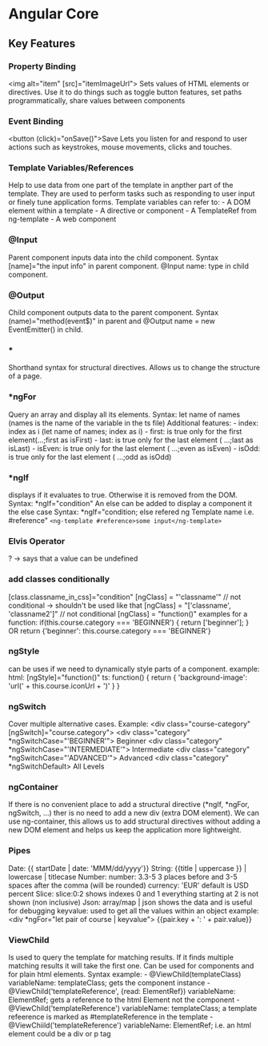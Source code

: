# Angular Core

## Key Features

### Property Binding
<img alt="item" [src]="itemImageUrl">
Sets values of HTML elements or directives. Use it to do things such as toggle button features, set paths programmatically, share values between components

### Event Binding
<button (click)="onSave()">Save</button>
Lets you listen for and respond to user actions such as keystrokes, mouse movements, clicks and touches.

### Template Variables/References
Help to use data from one part of the template in anpther part of the template. They are used to perform tasks such as responding to user input or finely tune application forms.
Template variables can refer to: 
    - A DOM element within a template
    - A directive or component
    - A TemplateRef from ng-template
    - A web component

### @Input
Parent component inputs data into the child component.
Syntax [name]="the input info" in parent component. @Input name: type in child component.

### @Output
Child component outputs data to the parent component. 
Syntax (name)="method(event$)" in parent and @Output name = new EventEmitter<type>() in child. 

### *
Shorthand syntax for structural directives.
Allows us to change the structure of a page.

### *ngFor
Query an array and display all its elements.
Syntax: let name of names (names is the name of the variable in the ts file)
Additional features: 
    - index: index as i (let name of names; index as i)
    - first: is true only for the first element(...;first as isFirst)
    - last: is true only for the last element ( ...;last as isLast)
    - isEven: is true only for the last element ( ...;even as isEven)
    - isOdd: is true only for the last element ( ...;odd as isOdd)

### *ngIf
displays if it evaluates to true. Otherwise it is removed from the DOM.
Syntax: *ngIf="condition"
An else can be added to display a component it the else case
Syntax: *ngIf="condition; else refered ng Template name i.e. #reference"
`<ng-template #reference>some input</ng-template>`

### Elvis Operator
? -> says that a value can be undefined

### add classes conditionally
[class.classname_in_css]="condition"
[ngClass] = "'classname'" // not conditional -> shouldn't be used like that
[ngClass] = "['classname', 'classname2']" // not conditional
[ngClass] = "function()"
examples for a function: 
    if(this.course.category === 'BEGINNER') {
        return ['beginner'];
        }
    OR
    return {'beginner': this.course.category === 'BEGINNER'}

### ngStyle
can be uses if we need to dynamically style parts of a component.
example: 
html: 
    [ngStyle]="function()"
ts: 
    function() {
        return {
            'background-image': 'url(' + this.course.iconUrl + ')'
        }
    }

### ngSwitch
Cover multiple alternative cases. 
Example: 
    <div class="course-category" [ngSwitch]="course.category">
        <div class="category" *ngSwitchCase="'BEGINNER'"> Beginner </div>
        <div class="category" *ngSwitchCase="'INTERMEDIATE'"> Intermediate </div>
        <div class="category" *ngSwitchCase="'ADVANCED'"> Advanced </div>
        <div class="category" *ngSwitchDefault> All Levels </div>
    </div>

### ngContainer
If there is no convenient place to add a structural directive (*ngIf, *ngFor, ngSwitch, ...) ther is no need to add
a new div (extra DOM element). We can use ng-container, this allows us to add structural directives without adding
a new DOM element and helps us keep the application more lightweight.

### Pipes
Date: {{ startDate | date: 'MMM/dd/yyyy'}}
String: {{title | uppercase }} | lowercase | titlecase 
Number: number: 3.3-5 3 places before and 3-5 spaces after the comma (will be rounded)
        currency: 'EUR' default is USD
        percent
Slice: slice:0:2 shows indexes 0 and 1 everything starting at 2 is not shown (non inclusive)
Json: array/map | json shows the data and is useful for debugging
keyvalue: used to get all the values within an object example: 
    <div *ngFor="let pair of course | keyvalue"> 
        {{pair.key + ': ' + pair.value}}
    </div>

### ViewChild
Is used to query the template for matching results.
If it finds multiple matching results it will take the first one.
Can be used for components and for plain html elements.
Syntax example: 
    - @ViewChild(templateClass) variableName: templateClass; gets the component instance
    - @ViewChild('templateReference', {read: ElementRef}) variableName: ElementRef; gets a reference to the html Element not the component
    - @ViewChild('templateReference') variableName: templateClass; a template refeerence is marked as #templateReference in the template
    - @ViewChiild('templateReference') variableName: ElementRef; i.e. an html element could be a div or p tag

